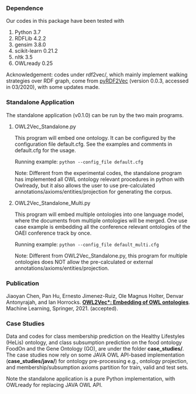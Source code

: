 ### Dependence 
Our codes in this package have been tested with
  1. Python 3.7
  2. RDFLib 4.2.2
  3. gensim 3.8.0
  4. scikit-learn 0.21.2
  5. nltk 3.5
  6. OWLready 0.25
  
 Acknowledgement: 
 codes under rdf2vec/, which mainly implement walking strategies over RDF graph, 
 come from [pyRDF2Vec](https://github.com/IBCNServices/pyRDF2Vec) (version 0.0.3, accessed in 03/2020), with some updates made.

### Standalone Application
The standalone application (v0.1.0) can be run by the two main programs.

1. OWL2Vec\_Standalone.py

    This program will embed one ontology. It can be configured by the configuration file default.cfg. See the examples and comments in default.cfg for the usage.

    Running example: ```python --config_file default.cfg```

    Note: Different from the experimental codes, the standalone program has implemented all OWL ontology relevant procedures in python with Owlready, but it also allows the user to use pre-calculated annotations/axioms/entities/projection for generating the corpus. 

2. OWL2Vec\_Standalone_Multi.py

    This program will embed multiple ontologies into one language model, where the documents from multiple ontologies will be merged. One use case example is embedding all the conference relevant ontologies of the OAEI conference track by once.

    Running example: ```python --config_file default_multi.cfg```

    Note: Different from OWL2Vec\_Standalone.py, this program for multiple ontologies does NOT allow the pre-calculated or external annotations/axioms/entities/projection.

### Publication
Jiaoyan Chen, Pan Hu, Ernesto Jimenez-Ruiz, Ole Magnus Holter, Denvar Antonyrajah, and Ian Horrocks. [****OWL2Vec\*: Embedding of OWL ontologies****](https://arxiv.org/abs/2009.14654). Machine Learning, Springer, 2021. (accepted).

### Case Studies 
Data and codes for class membership prediction on the Healthy Lifestyles (HeLis) ontology, 
and class subsumption prediction on the food ontology FoodOn and the Gene Ontology (GO), are under the folder **case\_studies/**.
The case studies now rely on some JAVA OWL API-based implementation (**case\_studies/java/**) for ontology pre-processing e.g., ontology projection, and membership/subsumption axioms partition for train, valid and test sets.

Note the standalone application is a pure Python implementation, with OWLready for replacing JAVA OWL API. 
